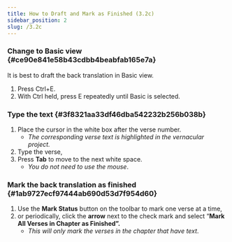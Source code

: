 ```yaml
---
title: How to Draft and Mark as Finished (3.2c)
sidebar_position: 2
slug: /3.2c
---
```




### Change to Basic view {#ce90e841e58b43cdbb4beabfab165e7a}


It is best to draft the back translation in Basic view.

1. Press Ctrl+E.
1. With Ctrl held, press E repeatedly until Basic is selected.

### Type the text {#3f8321aa33df46dba542232b256b038b}

1. Place the cursor in the white box after the verse number.
	- _The corresponding verse text is highlighted in the vernacular project._
1. Type the verse,
1. Press **Tab** to move to the next white space.
	- _You do not need to use the mouse_.

### Mark the back translation as finished {#1ab9727ecf97444ab690d53d7f954d60}

1. Use the **Mark Status** button on the toolbar to mark one verse at a time,
1. or periodically, click the **arrow** next to the check mark and select “**Mark All Verses in Chapter as Finished”.**
	- _This will only mark the verses in the chapter that have text_.
